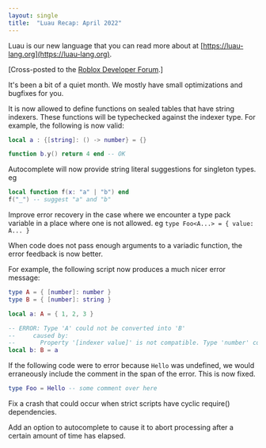 ```yaml
---
layout: single
title:  "Luau Recap: April 2022"
---
```


Luau is our new language that you can read more about at [https://luau-lang.org](https://luau-lang.org).

[Cross-posted to the [Roblox Developer Forum](https://devforum.roblox.com/t/luau-recap-april-2022/).]

It's been a bit of a quiet month.  We mostly have small optimizations and bugfixes for you.

It is now allowed to define functions on sealed tables that have string indexers.  These functions will be typechecked against the indexer type.  For example, the following is now valid:

```lua
local a : {[string]: () -> number} = {}

function b.y() return 4 end -- OK
```

Autocomplete will now provide string literal suggestions for singleton types.  eg

```lua
local function f(x: "a" | "b") end
f("_") -- suggest "a" and "b"
```

Improve error recovery in the case where we encounter a type pack variable in a place where one is not allowed.  eg `type Foo<A...> = { value: A... }`

When code does not pass enough arguments to a variadic function, the error feedback is now better.

For example, the following script now produces a much nicer error message:
```lua
type A = { [number]: number }
type B = { [number]: string }

local a: A = { 1, 2, 3 }

-- ERROR: Type 'A' could not be converted into 'B'
--     caused by:
--       Property '[indexer value]' is not compatible. Type 'number' could not be converted into 'string'
local b: B = a
```

If the following code were to error because `Hello` was undefined, we would erraneously include the comment in the span of the error.  This is now fixed.
```lua
type Foo = Hello -- some comment over here
```

Fix a crash that could occur when strict scripts have cyclic require() dependencies.

Add an option to autocomplete to cause it to abort processing after a certain amount of time has elapsed.
